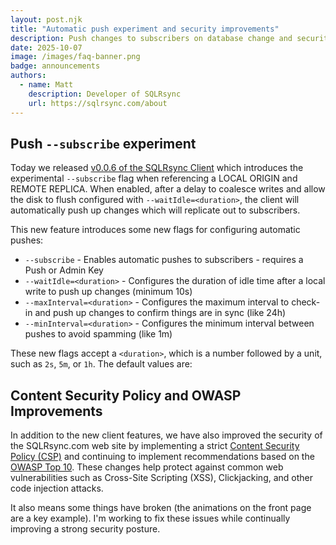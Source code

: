 ```yaml
---
layout: post.njk
title: "Automatic push experiment and security improvements"
description: Push changes to subscribers on database change and security improvements for SQLRsync.com.
date: 2025-10-07
image: /images/faq-banner.png
badge: announcements
authors:
  - name: Matt
    description: Developer of SQLRsync
    url: https://sqlrsync.com/about
---
```


## Push `--subscribe` experiment

Today we released [v0.0.6 of the SQLRsync Client](https://sqlrsync.com/download) which introduces the experimental `--subscribe` flag when referencing a LOCAL ORIGIN and REMOTE REPLICA. When enabled, after a delay to coalesce writes and allow the disk to flush configured with `--waitIdle=<duration>`, the client will automatically push up changes which will replicate out to subscribers.

This new feature introduces some new flags for configuring automatic pushes:

- `--subscribe` - Enables automatic pushes to subscribers - requires a Push or Admin Key
- `--waitIdle=<duration>` - Configures the duration of idle time after a local write to push up changes (minimum 10s)
- `--maxInterval=<duration>` - Configures the maximum interval to check-in and push up changes to confirm things are in sync (like 24h)
- `--minInterval=<duration>` - Configures the minimum interval between pushes to avoid spamming (like 1m)

These new flags accept a `<duration>`, which is a number followed by a unit, such as `2s`, `5m`, or `1h`. The default values are:

## Content Security Policy and OWASP Improvements

In addition to the new client features, we have also improved the security of the SQLRsync.com web site by implementing a strict [Content Security Policy (CSP)](https://developer.mozilla.org/en-US/docs/Web/HTTP/CSP) and continuing to implement recommendations based on the [OWASP Top 10](https://owasp.org/www-project-top-ten/). These changes help protect against common web vulnerabilities such as Cross-Site Scripting (XSS), Clickjacking, and other code injection attacks.

It also means some things have broken (the animations on the front page are a key example).  I'm working to fix these issues while continually improving a strong security posture.